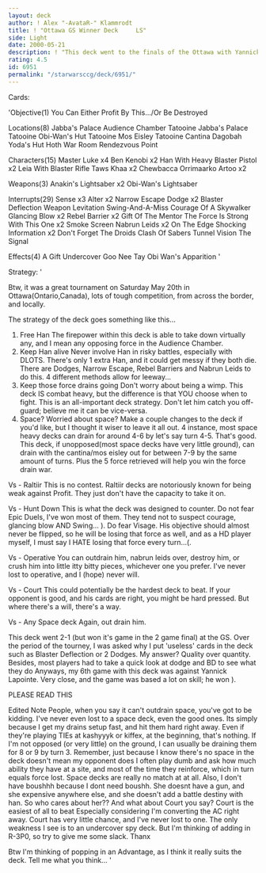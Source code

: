 ```yaml
---
layout: deck
author: ! Alex "-AvataR-" Klammrodt
title: ! "Ottawa GS Winner Deck 	LS"
side: Light
date: 2000-05-21
description: ! "This deck went to the finals of the Ottawa with Yannick Lapointe, and suffered only 1 loss to the same guy."
rating: 4.5
id: 6951
permalink: "/starwarsccg/deck/6951/"
---
```

Cards: 

'Objective(1)
You Can Either Profit By This.../Or Be Destroyed

Locations(8)
Jabba's Palace Audience Chamber
Tatooine Jabba's Palace
Tatooine Obi-Wan's Hut
Tatooine Mos Eisley
Tatooine Cantina
Dagobah Yoda's Hut
Hoth War Room
Rendezvous Point

Characters(15)
Master Luke x4
Ben Kenobi x2
Han With Heavy Blaster Pistol x2
Leia With Blaster Rifle
Taws Khaa x2
Chewbacca
Orrimaarko
Artoo x2

Weapons(3)
Anakin's Lightsaber x2
Obi-Wan's Lightsaber

Interrupts(29)
Sense x3
Alter x2
Narrow Escape
Dodge x2
Blaster Deflection
Weapon Levitation
Swing-And-A-Miss
Courage Of A Skywalker
Glancing Blow x2
Rebel Barrier x2
Gift Of The Mentor
The Force Is Strong With This One x2
Smoke Screen
Nabrun Leids x2
On The Edge
Shocking Information x2
Don't Forget The Droids
Clash Of Sabers
Tunnel Vision
The Signal

Effects(4)
A Gift
Undercover
Goo Nee Tay
Obi Wan's Apparition '

Strategy: '

Btw, it was a great tournament on Saturday May 20th in Ottawa(Ontario,Canada), lots of tough competition, from across the border, and locally.

   The strategy of the deck goes something like this...
   1. Free Han The firepower within this deck is able to take down virtually any, and I mean any opposing force in the Audience Chamber.
   2. Keep Han alive Never involve Han in risky battles, especially with DLOTS. There's only 1 extra Han, and it could get messy if they both die. There are Dodges, Narrow Escape, Rebel Barriers and Nabrun Leids to do this. 4 different methods allow for leeway...
   3. Keep those force drains going Don't worry about being a wimp. This deck IS combat heavy, but the difference is that YOU choose when to fight. This is an all-important deck strategy. Don't let him catch you off-guard; believe me it can be vice-versa.
   4. Space? Worried about space? Make a couple changes to the deck if you'd like, but I thought it wiser to leave it all out. 4 instance, most space heavy decks can drain for around 4-6 by let's say turn 4-5. That's good. This deck, if unopposed(most space decks have very little ground), can drain with the cantina/mos eisley out for between 7-9 by the same amount of turns. Plus the 5 force retrieved will help you win the force drain war.

Vs - Raltiir This is no contest. Raltiir decks are notoriously known for being weak against Profit. They just don't have the capacity to take it on.

Vs - Hunt Down This is what the deck was designed to counter. Do not fear Epic Duels, I've won most of them. They tend not to suspect courage, glancing blow AND Swing... ). Do fear Visage. His objective should almost never be flipped, so he will be losing that force as well, and as a HD player myself, I must say I HATE losing that force every turn...(.

Vs - Operative You can outdrain him, nabrun leids over, destroy him, or crush him into little itty bitty pieces, whichever one you prefer. I've never lost to operative, and I (hope) never will.

Vs - Court This could potentially be the hardest deck to beat. If your opponent is good, and his cards are right, you might be hard pressed. But where there's a will, there's a way.

Vs - Any Space deck Again, out drain him.

This deck went 2-1 (but won it's game in the 2 game final) at the GS. Over the period of the tourney, I was asked why I put 'useless' cards in the deck such as Blaster Deflection or 2 Dodges. My answer? Quality over quantity. Besides, most players had to take a quick look at dodge and BD to see what they do Anyways, my 6th game with this deck was against Yannick Lapointe. Very close, and the game was based a lot on skill; he won ).

PLEASE READ THIS

Edited Note People, when you say it can't outdrain space, you've got to be kidding. I've never even lost to a space deck, even the good ones. Its simply because I get my drains setup fast, and hit them hard right away. Even if they're playing TIEs at kashyyyk or kiffex, at the beginning, that's nothing. If I'm not opposed (or very little) on the ground, I can usually be draining them for 8 or 9 by turn 3. Remember, just because I know there's no space in the deck doesn't mean my opponent does I often play dumb and ask how much ability they have at a site, and most of the time they reinforce, which in turn equals force lost. Space decks are really no match at at all.
Also, I don't have boushhh because I dont need boushh. She doesnt have a gun, and she expensive anywhere else, and she doesn't add a battle destiny with han. So who cares about her??  And what about Court you say? Court is the easiest of all to beat Especially considering I'm converting the AC right away. Court has very little chance, and I've never lost to one.  The only weakness I see is to an undercover spy deck. But I'm thinking of adding in R-3P0, so try to give me some slack. Thanx

Btw I'm thinking of popping in an Advantage, as I think it really suits the deck. Tell me what you think... '
